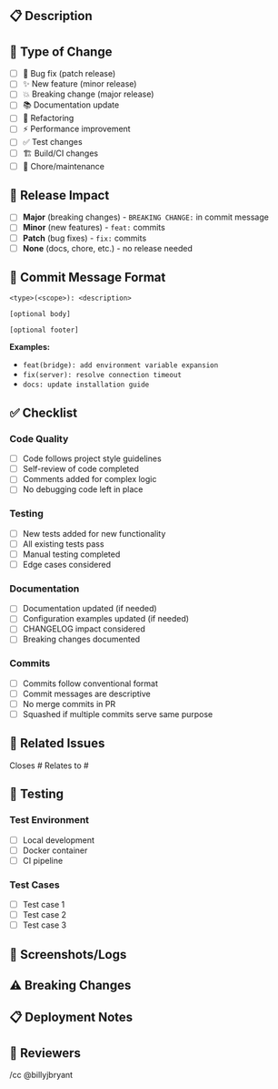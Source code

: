 ## 📋 Description

<!-- Provide a brief description of the changes in this PR -->

## 🎯 Type of Change

<!-- Check the type that applies to this PR -->

- [ ] 🐛 Bug fix (patch release)
- [ ] ✨ New feature (minor release)
- [ ] 💥 Breaking change (major release)
- [ ] 📚 Documentation update
- [ ] 🔧 Refactoring
- [ ] ⚡ Performance improvement
- [ ] ✅ Test changes
- [ ] 🏗️ Build/CI changes
- [ ] 🧹 Chore/maintenance

## 🚀 Release Impact

<!-- What version bump should this trigger? -->

- [ ] **Major** (breaking changes) - `BREAKING CHANGE:` in commit message
- [ ] **Minor** (new features) - `feat:` commits
- [ ] **Patch** (bug fixes) - `fix:` commits
- [ ] **None** (docs, chore, etc.) - no release needed

## 📝 Commit Message Format

<!-- Ensure your commits follow conventional format -->

```
<type>(<scope>): <description>

[optional body]

[optional footer]
```

**Examples:**
- `feat(bridge): add environment variable expansion`
- `fix(server): resolve connection timeout`
- `docs: update installation guide`

## ✅ Checklist

<!-- Check all applicable items -->

### Code Quality
- [ ] Code follows project style guidelines
- [ ] Self-review of code completed
- [ ] Comments added for complex logic
- [ ] No debugging code left in place

### Testing
- [ ] New tests added for new functionality
- [ ] All existing tests pass
- [ ] Manual testing completed
- [ ] Edge cases considered

### Documentation
- [ ] Documentation updated (if needed)
- [ ] Configuration examples updated (if needed)
- [ ] CHANGELOG impact considered
- [ ] Breaking changes documented

### Commits
- [ ] Commits follow conventional format
- [ ] Commit messages are descriptive
- [ ] No merge commits in PR
- [ ] Squashed if multiple commits serve same purpose

## 🔗 Related Issues

<!-- Link any related issues -->

Closes #
Relates to #

## 🧪 Testing

<!-- Describe testing performed -->

### Test Environment
- [ ] Local development
- [ ] Docker container
- [ ] CI pipeline

### Test Cases
<!-- List key test scenarios -->

- [ ] Test case 1
- [ ] Test case 2
- [ ] Test case 3

## 📸 Screenshots/Logs

<!-- Add screenshots or relevant logs if applicable -->

## ⚠️ Breaking Changes

<!-- If this is a breaking change, describe the impact and migration path -->

## 📋 Deployment Notes

<!-- Any special deployment considerations -->

## 👥 Reviewers

<!-- Tag specific reviewers if needed -->

/cc @billyjbryant